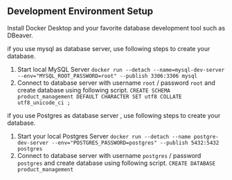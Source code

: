 ## Development Environment Setup
Install Docker Desktop and your favorite database development tool such as DBeaver.

if you use mysql as database server, use following steps to create your database.

1. Start local MySQL Server `docker run --detach --name=mysql-dev-server --env="MYSQL_ROOT_PASSWORD=root" --publish 3306:3306 mysql`
2. Connect to database server with username `root` / password `root` and create database using following script. `CREATE SCHEMA product_management DEFAULT CHARACTER SET utf8 COLLATE utf8_unicode_ci ;`

if you use Postgres as database server , use following steps to create your database.

1. Start your local Postgres Server `docker run --detach --name postgre-dev-server --env="POSTGRES_PASSWORD=postgres" --publish 5432:5432 postgres`
2. Connect to database server with username `postgres` / password `postgres` and create database using  following script. `CREATE DATABASE product_management`